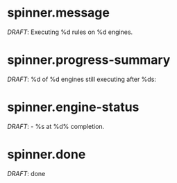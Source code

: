 # spinner.message
*DRAFT*: Executing %d rules on %d engines.

# spinner.progress-summary
*DRAFT*: %d of %d engines still executing after %ds:

# spinner.engine-status
*DRAFT*: - %s at %d% completion.

# spinner.done
*DRAFT*: done

